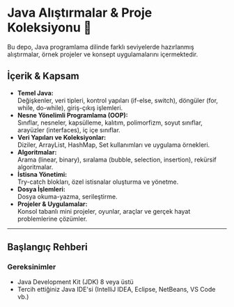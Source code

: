 # Java Alıştırmalar & Proje Koleksiyonu 🚀

Bu depo, Java programlama dilinde farklı seviyelerde hazırlanmış alıştırmalar, örnek projeler ve konsept uygulamalarını içermektedir.  


## İçerik & Kapsam

- **Temel Java:**  
  Değişkenler, veri tipleri, kontrol yapıları (if-else, switch), döngüler (for, while, do-while), giriş-çıkış işlemleri.  
- **Nesne Yönelimli Programlama (OOP):**  
  Sınıflar, nesneler, kapsülleme, kalıtım, polimorfizm, soyut sınıflar, arayüzler (interfaces), iç içe sınıflar.  
- **Veri Yapıları ve Koleksiyonlar:**  
  Diziler, ArrayList, HashMap, Set kullanımları ve uygulama örnekleri.  
- **Algoritmalar:**  
  Arama (linear, binary), sıralama (bubble, selection, insertion), rekürsif algoritmalar.  
- **İstisna Yönetimi:**  
  Try-catch blokları, özel istisnalar oluşturma ve yönetme.  
- **Dosya İşlemleri:**  
  Dosya okuma-yazma, serileştirme.  
- **Projeler & Uygulamalar:**  
  Konsol tabanlı mini projeler, oyunlar, araçlar ve gerçek hayat problemlerine çözümler.

---

## Başlangıç Rehberi

### Gereksinimler

- Java Development Kit (JDK) 8 veya üstü  
- Tercih ettiğiniz Java IDE'si (IntelliJ IDEA, Eclipse, NetBeans, VS Code vb.)
